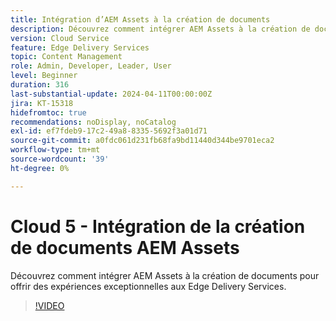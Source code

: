 ```yaml
---
title: Intégration d’AEM Assets à la création de documents
description: Découvrez comment intégrer AEM Assets à la création de documents.
version: Cloud Service
feature: Edge Delivery Services
topic: Content Management
role: Admin, Developer, Leader, User
level: Beginner
duration: 316
last-substantial-update: 2024-04-11T00:00:00Z
jira: KT-15318
hidefromtoc: true
recommendations: noDisplay, noCatalog
exl-id: ef7fdeb9-17c2-49a8-8335-5692f3a01d71
source-git-commit: a0fdc061d231fb68fa9bd11440d344be9701eca2
workflow-type: tm+mt
source-wordcount: '39'
ht-degree: 0%

---
```


# Cloud 5 - Intégration de la création de documents AEM Assets

Découvrez comment intégrer AEM Assets à la création de documents pour offrir des expériences exceptionnelles aux Edge Delivery Services.

>[!VIDEO](https://video.tv.adobe.com/v/3428302/?quality=12&learn=on)

